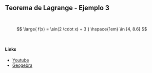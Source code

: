 ## Teorema de Lagrange - Ejemplo 3

<br>

$$
    \large{
        f(x) = \sin(2 \cdot x) + 3
    }
    \hspace{1em}
    \in [4, 8.6]
$$

<br>

#### Links

- [Youtube](https://www.youtube.com/watch?v=00i9xzjLibU)
- [Geogebra](https://www.geogebra.org/calculator/yjqvafsa)